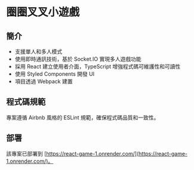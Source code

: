 # 圈圈叉叉小遊戲

## 簡介

- 支援單人和多人模式
- 使用即時通訊技術，基於 Socket.IO 實現多人遊戲功能
- 採用 React 建立使用者介面，TypeScript 增強程式碼可維護性和可讀性
- 使用 Styled Components 開發 UI
- 項目透過 Webpack 建置

## 程式碼規範

專案遵循 Airbnb 風格的 ESLint 規範，確保程式碼品質和一致性。

## 部署

該專案已部署到 [https://react-game-1.onrender.com/](https://react-game-1.onrender.com/)。
